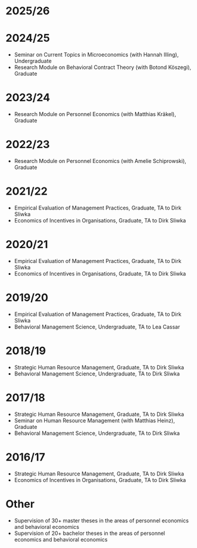 # 2025/26
# 2024/25
- Seminar on Current Topics in Microeconomics (with Hannah Illing), Undergraduate 
- Research Module on Behavioral Contract Theory (with Botond Köszegi), Graduate 
# 2023/24
- Research Module on Personnel Economics (with Matthias Kräkel), Graduate 
# 2022/23
- Research Module on Personnel Economics (with Amelie Schiprowski), Graduate 
# 2021/22
- Empirical Evaluation of Management Practices, Graduate, TA to Dirk Sliwka 
- Economics of Incentives in Organisations, Graduate, TA to Dirk Sliwka 
# 2020/21
- Empirical Evaluation of Management Practices, Graduate, TA to Dirk Sliwka
- Economics of Incentives in Organisations, Graduate, TA to Dirk Sliwka
# 2019/20
- Empirical Evaluation of Management Practices, Graduate, TA to Dirk Sliwka 
- Behavioral Management Science, Undergraduate, TA to Lea Cassar 
# 2018/19
- Strategic Human Resource Management, Graduate, TA to Dirk Sliwka 
- Behavioral Management Science, Undergraduate, TA to Dirk Sliwka 
# 2017/18
- Strategic Human Resource Management, Graduate, TA to Dirk Sliwka 
- Seminar on Human Resource Management (with Matthias Heinz), Graduate 
- Behavioral Management Science, Undergraduate, TA to Dirk Sliwka 
# 2016/17
- Strategic Human Resource Management, Graduate, TA to Dirk Sliwka 
- Economics of Incentives in Organisations, Graduate, TA to Dirk Sliwka

# Other
- Supervision of 30+ master theses in the areas of personnel economics and behavioral economics
- Supervision of 20+ bachelor theses in the areas of personnel economics and behavioral economics
